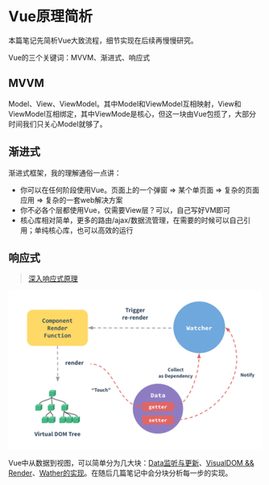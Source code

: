 # Vue原理简析

本篇笔记先简析Vue大致流程，细节实现在后续再慢慢研究。

Vue的三个关键词：MVVM、渐进式、响应式

## MVVM

Model、View、ViewModel。其中Model和ViewModel互相映射，View和ViewModel互相绑定，其中ViewMode是核心，但这一块由Vue包揽了，大部分时间我们只关心Model就够了。

## 渐进式

渐进式框架，我的理解通俗一点讲：

- 你可以在任何阶段使用Vue。页面上的一个弹窗 => 某个单页面 => 复杂的页面应用 => 复杂的一套web解决方案
- 你不必各个层都使用Vue，仅需要View层？可以，自己写好VM即可
- 核心库相对简单，更多的路由/ajax/数据流管理，在需要的时候可以自己引用；单纯核心库，也可以高效的运行

## 响应式

> [深入响应式原理](https://cn.vuejs.org/v2/guide/reactivity.html)

![响应式原理图](../assets/images/2-1-0.png)

Vue中从数据到视图，可以简单分为几大块：[Data监听与更新](../chapter2/section2.html)、[VisualDOM && Render](../chapter2/section3.html)、[Wather的实现](../chapter2/section4.html)。在随后几篇笔记中会分块分析每一步的实现。

